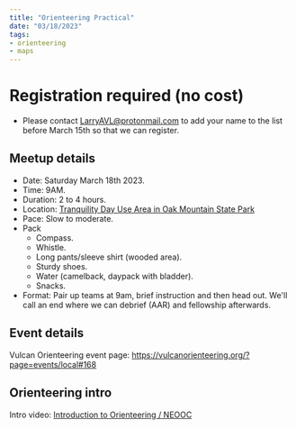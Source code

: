 ```yaml
---
title: "Orienteering Practical"
date: "03/18/2023"
tags:
- orienteering
- maps
---
```


# Registration required (no cost)
- Please contact [LarryAVL@protonmail.com](mailto:LarryAVL@protonmail.com) to add your name to the list before March 15th so that we can register.

## Meetup details
- Date: Saturday March 18th 2023.
- Time: 9AM.
- Duration: 2 to 4 hours.
- Location: [Tranquility Day Use Area in Oak Mountain State Park](https://goo.gl/maps/FyVyxfMQNxb4kkdg8)
- Pace: Slow to moderate.
- Pack
	- Compass.
	- Whistle.
	- Long pants/sleeve shirt (wooded area).
	- Sturdy shoes.
	- Water (camelback, daypack with bladder).
	- Snacks.
- Format:
Pair up teams at 9am, brief instruction and then head out. We'll call an end where we can debrief (AAR) and fellowship afterwards.

## Event details
Vulcan Orienteering event page: https://vulcanorienteering.org/?page=events/local#168

## Orienteering intro
Intro video: [Introduction to Orienteering / NEOOC](https://www.youtube.com/watch?v=3S1a0IDOk4s)